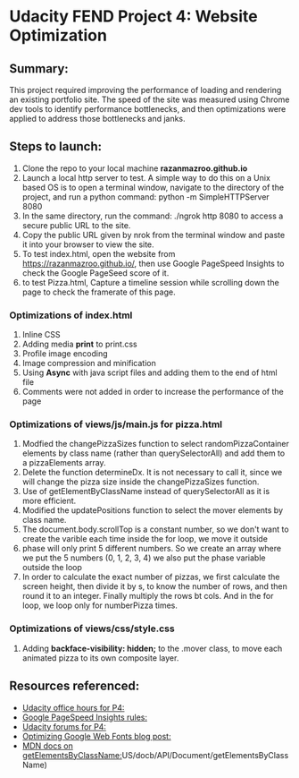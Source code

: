 # Udacity FEND Project 4: Website Optimization

## Summary:

This project required improving the performance of loading and rendering an existing portfolio site. The speed of the site was measured using Chrome dev tools to identify performance bottlenecks, and then optimizations were applied to address those bottlenecks and janks.

## Steps to launch:

1. Clone the repo to your local machine **razanmazroo.github.io**
2. Launch a local http server to test. A simple way to do this on a Unix based OS is to open a terminal window, navigate to the directory of the project, and run a python command: python -m SimpleHTTPServer 8080
3. In the same directory, run the command: ./ngrok http 8080 to access a secure public URL to the site.
4. Copy the public URL given by nrok from the terminal window and paste it into your browser to view the site.
5. To test index.html, open the website from https://razanmazroo.github.io/, then use Google PageSpeed Insights to check the Google PageSeed score of it.
6. to test Pizza.html, Capture a timeline session while scrolling down the page to check the framerate of this page.

### Optimizations of index.html
1. Inline CSS
2. Adding media **print** to print.css
3. Profile image encoding
4. Image compression and minification
5. Using **Async** with java script files and adding them to the end of html file
6. Comments were not added in order to increase the performance of the page

### Optimizations of views/js/main.js for pizza.html

1. Modfied the changePizzaSizes function to select randomPizzaContainer elements by class name (rather than querySelectorAll) and add them to a pizzaElements array.
2. Delete the function determineDx. It is not necessary to call it, since we will change the pizza size inside the changePizzaSizes function.
3. Use of getElementByClassName instead of querySelectorAll as it is more efficient.
3. Modified the updatePositions function to select the mover elements by class name.
4. The document.body.scrollTop is a constant number, so we don't want to create the varible each time inside the for loop, we move it outside
5. phase will only print 5 different numbers. So we create an array where we put the 5 numbers (0, 1, 2, 3, 4)  we also put the phase variable outside the  loop
6. In order to calculate the exact number of pizzas, we first calculate the screen height,  then  divide it by s, to know the number of rows, and then round it to an integer. Finally multiply the rows bt cols. And in the for loop, we loop only for numberPizza times.


### Optimizations of views/css/style.css

1. Adding **backface-visibility: hidden;** to the .mover class, to move each animated pizza to its own composite layer.

## Resources referenced:

* [Udacity office hours for P4: ](https://github.com/udacity/fend-office-hours/tree/master/Web%20Optimization/Effective%20Optimizations%20for%2060%20FPS)
* [Google PageSpeed Insights rules:](https://developers.google.com/speed/docs/insights/rules) 
* [Udacity forums for P4:](https://discussions.udacity.com/c/nd001-2015-05-06/project-4)
* [Optimizing Google Web Fonts blog post:](www.hongkiat.com/blog/optimize-google-webfonts/)
* [MDN docs on getElementsByClassName:](https://developer.mozilla.org/en)US/docb/API/Document/getElementsByClassName)